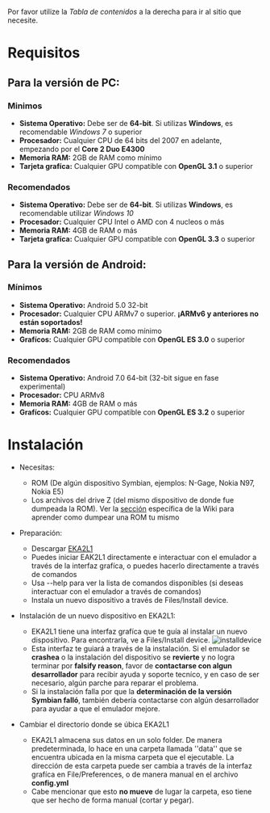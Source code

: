 Por favor utilize la *Tabla de contenidos* a la derecha para ir al sitio que necesite. 

# Requisitos

## Para la versión de PC:

### Minimos
- **Sistema Operativo:** Debe ser de **64-bit**. Si utilizas **Windows**, es recomendable *Windows 7* o superior
- **Procesador:** Cualquier CPU de 64 bits del 2007 en adelante, empezando por el **Core 2 Duo E4300**
- **Memoria RAM:** 2GB de RAM como mínimo
- **Tarjeta grafíca:** Cualquier GPU compatible con **OpenGL 3.1** o superior

### Recomendados
- **Sistema Operativo:** Debe ser de **64-bit**. Si utilizas **Windows**, es recomendable utilizar *Windows 10* 
- **Procesador:** Cualquier CPU Intel o AMD con 4 nucleos o más
- **Memoria RAM:** 4GB de RAM o más
- **Tarjeta grafíca:** Cualquier GPU compatible con **OpenGL 3.3** o superior

## Para la versión de Android:

### Mínimos
- **Sistema Operativo:** Android 5.0 32-bit
- **Procesador:** Cualquier CPU ARMv7 o superior. **¡ARMv6 y anteriores no están soportados!**
- **Memoria RAM:** 2GB de RAM como mínimo
- **Grafícos:** Cualquier GPU compatible con **OpenGL ES 3.0** o superior

### Recomendados
- **Sistema Operativo:** Android 7.0 64-bit (32-bit sigue en fase experimental)
- **Procesador:** CPU ARMv8 
- **Memoria RAM:** 4GB de RAM o más
- **Grafícos:** Cualquier GPU compatible con **OpenGL ES 3.2** o superior

# Instalación
- Necesitas:
  - ROM (De algún dispositivo Symbian, ejemplos: N-Gage, Nokia N97, Nokia E5)
  - Los archivos del drive Z (del mismo dispositivo de donde fue dumpeada la ROM). Ver la [sección](https://github.com/EKA2L1/EKA2L1/wiki/Dumping-the-ROM-and-ROFS) específica
  de la Wiki para aprender como dumpear una ROM tu mismo

- Preparación:
  - Descargar [EKA2L1](https://12z1.com/download/)
  - Puedes iniciar EAK2L1 directamente e interactuar con el emulador a través de la interfaz grafíca, o puedes hacerlo  directamente a través de comandos
  - Usa --help para ver la lista de comandos disponibles (si deseas interactuar con el emulador a través de comandos)
  - Instala un nuevo dispositivo a través de Files/Install device.
  
- Instalación de un nuevo dispositivo en EKA2L1:
  - EKA2L1 tiene una interfaz grafíca que te guía al instalar un nuevo dispositivo. Para encontrarla, ve a Files/Install device.
  ![installdevice](https://camo.githubusercontent.com/08fa49e5578f4045abc98a0cec22bd4bb8cc52480eb3ffab5ed3bee28f7b0e0c/68747470733a2f2f6d656469612e646973636f72646170702e6e65742f6174746163686d656e74732f3536353139363435373433353539343735352f3730303235303631373233383635303937312f756e6b6e6f776e2e706e67)
  - Esta interfaz te guiará a través de la instalación. Si el emulador se **crashea** o la instalación del dispositivo se **revierte** y no logra terminar por **falsify reason**, favor de 
  **contactarse con algun desarrollador** para recibir ayuda y soporte tecníco, y en caso de ser necesario, algún parche para reparar el problema.
  - Si la instalación falla por que la **determinación de la versión Symbian falló**, también debería contactarse con algún desarrollador para ayudar a que el emulador mejore.

- Cambiar el directorio donde se úbica EKA2L1
  - EKA2L1 almacena sus datos en un solo folder. De manera predeterminada, lo hace en una carpeta llamada ''data'' que se encuentra ubicada en la misma carpeta que el ejecutable.
  La dirección de esta carpeta puede ser cambia a través de la interfaz grafíca en File/Preferences, o de manera manual en el archivo **config.yml**
  - Cabe mencionar que esto **no mueve** de lugar la carpeta, eso tiene que ser hecho de forma manual (cortar y pegar). 
